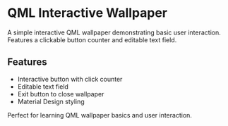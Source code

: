 # QML Interactive Wallpaper

A simple interactive QML wallpaper demonstrating basic user interaction. Features a clickable button counter and editable text field.

## Features
- Interactive button with click counter
- Editable text field
- Exit button to close wallpaper
- Material Design styling

Perfect for learning QML wallpaper basics and user interaction.